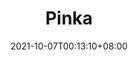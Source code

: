 ---
title: "Pinka"
ogTitle: "Pinka | Hui En &quot;Willake&quot; Lin"
ogDescription: ""
date: 2021-10-07T00:13:10+08:00
draft: true
preview: "/images/projects/pinka/intro_preview.jpg"
projecttype: "Side"
teamsize: 2
toolsused: ["Unity", "C#"]
role: "Game Programmer"
type: "page"
layout: "projects/pinka"
order: 4
---